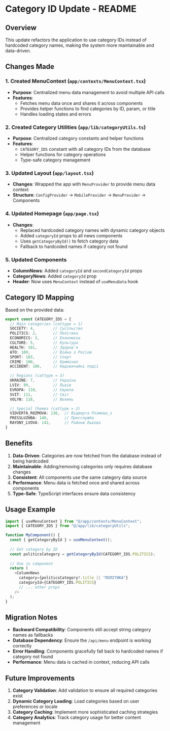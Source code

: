 # Category ID Update - README

## Overview
This update refactors the application to use category IDs instead of hardcoded category names, making the system more maintainable and data-driven.

## Changes Made

### 1. Created MenuContext (`app/contexts/MenuContext.tsx`)
- **Purpose**: Centralized menu data management to avoid multiple API calls
- **Features**:
  - Fetches menu data once and shares it across components
  - Provides helper functions to find categories by ID, param, or title
  - Handles loading states and errors

### 2. Created Category Utilities (`app/lib/categoryUtils.ts`)
- **Purpose**: Centralized category constants and helper functions
- **Features**:
  - `CATEGORY_IDS` constant with all category IDs from the database
  - Helper functions for category operations
  - Type-safe category management

### 3. Updated Layout (`app/layout.tsx`)
- **Changes**: Wrapped the app with `MenuProvider` to provide menu data context
- **Structure**: `ConfigProvider` → `MobileProvider` → `MenuProvider` → Components

### 4. Updated Homepage (`app/page.tsx`)
- **Changes**: 
  - Replaced hardcoded category names with dynamic category objects
  - Added `categoryId` props to all news components
  - Uses `getCategoryById()` to fetch category data
  - Fallback to hardcoded names if category not found

### 5. Updated Components
- **ColumnNews**: Added `categoryId` and `secondCategoryId` props
- **CategoryNews**: Added `categoryId` prop
- **Header**: Now uses `MenuContext` instead of `useMenuData` hook

## Category ID Mapping

Based on the provided data:

```typescript
export const CATEGORY_IDS = {
  // Main categories (cattype = 1)
  SOCIETY: 4,        // Сусільство
  POLITICS: 2,       // Політика
  ECONOMICS: 3,      // Економіка
  CULTURE: 5,        // Культура
  HEALTH: 101,       // Здоров'я
  ATO: 109,          // Війна з Росією
  SPORT: 103,        // Спорт
  CRIME: 100,        // Кримінал
  ACCIDENT: 106,     // Надзвичайні події

  // Regions (cattype = 3)
  UKRAINE: 7,        // Україна
  LVIV: 99,          // Львів
  EVROPA: 110,       // Європа
  SVIT: 111,         // Світ
  VOLYN: 118,        // Волинь

  // Special themes (cattype = 2)
  VIDVERTA_ROZMOVA: 136,  // Відверта Розмова_з
  PRESSLUZHBA: 140,       // Пресслужба
  RAYONY_LVOVA: 142,      // Райони Львова
}
```

## Benefits

1. **Data-Driven**: Categories are now fetched from the database instead of being hardcoded
2. **Maintainable**: Adding/removing categories only requires database changes
3. **Consistent**: All components use the same category data source
4. **Performance**: Menu data is fetched once and shared across components
5. **Type-Safe**: TypeScript interfaces ensure data consistency

## Usage Example

```typescript
import { useMenuContext } from "@/app/contexts/MenuContext";
import { CATEGORY_IDS } from "@/app/lib/categoryUtils";

function MyComponent() {
  const { getCategoryById } = useMenuContext();
  
  // Get category by ID
  const politicsCategory = getCategoryById(CATEGORY_IDS.POLITICS);
  
  // Use in component
  return (
    <ColumnNews
      category={politicsCategory?.title || "ПОЛІТИКА"}
      categoryId={CATEGORY_IDS.POLITICS}
      // ... other props
    />
  );
}
```

## Migration Notes

- **Backward Compatibility**: Components still accept string category names as fallbacks
- **Database Dependency**: Ensure the `/api/menu` endpoint is working correctly
- **Error Handling**: Components gracefully fall back to hardcoded names if category not found
- **Performance**: Menu data is cached in context, reducing API calls

## Future Improvements

1. **Category Validation**: Add validation to ensure all required categories exist
2. **Dynamic Category Loading**: Load categories based on user preferences or locale
3. **Category Caching**: Implement more sophisticated caching strategies
4. **Category Analytics**: Track category usage for better content management
